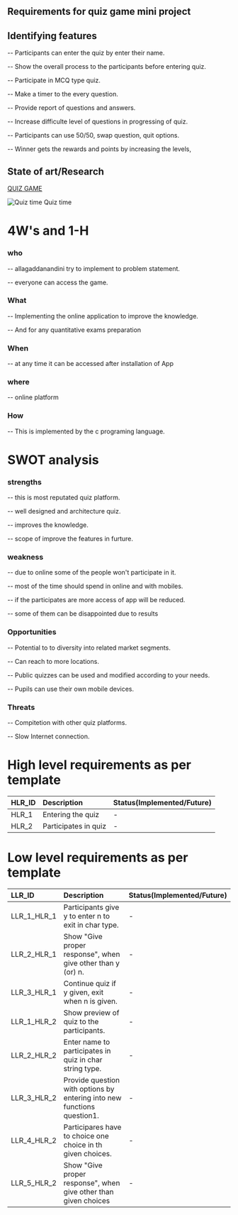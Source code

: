 ## Requirements for quiz game  mini project

## Identifying features

-- Participants can enter the quiz by enter their name.

-- Show the overall process to the participants before entering quiz.

-- Participate in MCQ type quiz.

-- Make a timer to the every question.

-- Provide report of questions and answers.

-- Increase difficulte level of questions in progressing of quiz.

-- Participants can use 50/50, swap question, quit options.

-- Winner gets the rewards and points by increasing the levels,

## State of art/Research

[QUIZ GAME](https://en.wikipedia.org/wiki/Quiz)

![Quiz time](https://codecanyon.img.customer.envatousercontent.com/files/291711730/inline.png?auto=compress%2Cformat&q=80&fit=crop&crop=top&max-h=8000&max-w=590&s=21bf20823e1ab1356e992156d96d1b0e)
Quiz time

# 4W's and 1-H 

### who

-- allagaddanandini try to implement to problem statement.

-- everyone can access the game.

### What

-- Implementing the online application to improve the knowledge.

-- And  for any quantitative exams preparation 

### When

-- at any time it can be accessed after installation of App

### where

-- online platform

### How

-- This is implemented by the c programing  language.


# SWOT analysis

### strengths

-- this is most reputated quiz platform.

-- well designed and architecture quiz.

-- improves the knowledge.

-- scope of improve the features in furture.

### weakness

-- due to online some of the people won't participate in it.

-- most of the time should spend in online  and with mobiles.

-- if the participates are more access of app will be reduced.

-- some of them can be disappointed due to results

### Opportunities

-- Potential to to diversity into related market segments.

-- Can reach to more locations.

-- Public quizzes can be used and modified according to your
  needs.
  
-- Pupils can use their own mobile devices.



### Threats

-- Compitetion with other quiz platforms.

-- Slow Internet connection.


# High level requirements as per template 
 |HLR_ID| Description| Status(Implemented/Future)|
 |:----------|:-------------|:------------------------------|
 |HLR_1|Entering the quiz|-
 |HLR_2|Participates in quiz|-

# Low level requirements as per template
|LLR_ID| Description|Status(Implemented/Future)|
|:---------|:---------------------------------|:----------------------------------|
|LLR_1_HLR_1|Participants give y to enter n to exit in char type. |	-
|LLR_2_HLR_1|Show "Give proper response", when give other than y (or) n. |	-
|LLR_3_HLR_1|Continue quiz if y given, exit when n is given.|	-
|LLR_1_HLR_2|Show preview of quiz to the participants.|	-
|LLR_2_HLR_2|Enter name to participates in quiz in char string type.|	-
|LLR_3_HLR_2|Provide question with options by entering into new functions question1.|	-
|LLR_4_HLR_2|Participares have to choice one choice in th given choices.|	-
|LLR_5_HLR_2|Show "Give proper response", when give other than given choices|-	


